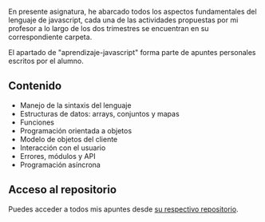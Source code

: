 En presente asignatura, he abarcado todos los aspectos fundamentales del lenguaje de javascript, cada una de las actividades propuestas por mi profesor a lo largo de los dos trimestres se encuentran en su correspondiente carpeta. 

El apartado de "aprendizaje-javascript" forma parte de apuntes personales escritos por el alumno. 

## Contenido 
- Manejo de la sintaxis del lenguaje
- Estructuras de datos: arrays, conjuntos y mapas
- Funciones
- Programación orientada a objetos
- Modelo de objetos del cliente
- Interacción con el usuario
- Errores, módulos y API
- Programación asíncrona

## Acceso al repositorio

Puedes acceder a todos mis apuntes desde [su respectivo repositorio](https://github.com/hugorsz-dev/daw/tree/main/2daw/2-daw-entorno-cliente-main).

